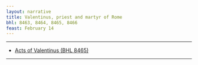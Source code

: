 ```yaml
---
layout: narrative
title: Valentinus, priest and martyr of Rome
bhl: 8463, 8464, 8465, 8466
feast: February 14
---
```


---

- [Acts of Valentinus (BHL 8465)](https://cjkoepke1.github.io/latin-hagiography/texts/acta-valentini-presbyteri)

---
